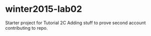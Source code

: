 # winter2015-lab02
Starter project for Tutorial 2C
Adding stuff to prove second account contributing to repo.

